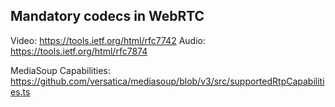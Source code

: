 ## Mandatory codecs in WebRTC

Video: https://tools.ietf.org/html/rfc7742
Audio: https://tools.ietf.org/html/rfc7874

MediaSoup Capabilities: https://github.com/versatica/mediasoup/blob/v3/src/supportedRtpCapabilities.ts